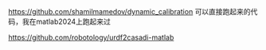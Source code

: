https://github.com/shamilmamedov/dynamic_calibration 可以直接跑起来的代码，我在matlab2024上跑起来过

https://github.com/robotology/urdf2casadi-matlab 
